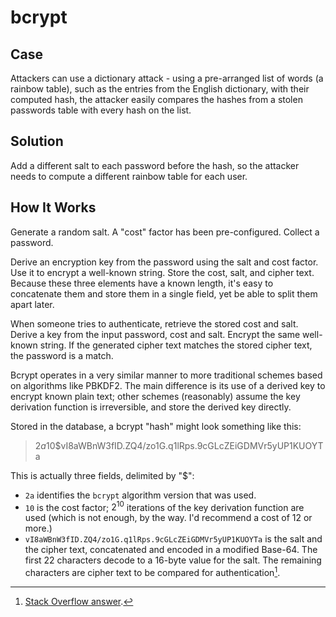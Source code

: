 # bcrypt

## Case

Attackers can use a dictionary attack - using a pre-arranged list of words (a rainbow table), such as the entries from the English dictionary, with their computed hash, the attacker easily compares the hashes from a stolen passwords table with every hash on the list.

## Solution

Add a different salt to each password before the hash, so the attacker needs to compute a different rainbow table for each user.

## How It Works

Generate a random salt. A "cost" factor has been pre-configured. Collect a password.

Derive an encryption key from the password using the salt and cost factor. Use it to encrypt a well-known string. Store the cost, salt, and cipher text. Because these three elements have a known length, it's easy to concatenate them and store them in a single field, yet be able to split them apart later.

When someone tries to authenticate, retrieve the stored cost and salt. Derive a key from the input password, cost and salt. Encrypt the same well-known string. If the generated cipher text matches the stored cipher text, the password is a match.

Bcrypt operates in a very similar manner to more traditional schemes based on algorithms like PBKDF2. The main difference is its use of a derived key to encrypt known plain text; other schemes (reasonably) assume the key derivation function is irreversible, and store the derived key directly.

Stored in the database, a bcrypt "hash" might look something like this:

> $2a$10$vI8aWBnW3fID.ZQ4/zo1G.q1lRps.9cGLcZEiGDMVr5yUP1KUOYTa

This is actually three fields, delimited by "$":

- `2a` identifies the `bcrypt` algorithm version that was used.
- `10` is the cost factor; $2^{10}$ iterations of the key derivation function are used (which is not enough, by the way. I'd recommend a cost of 12 or more.)
- `vI8aWBnW3fID.ZQ4/zo1G.q1lRps.9cGLcZEiGDMVr5yUP1KUOYTa` is the salt and the cipher text, concatenated and encoded in a modified Base-64. The first 22 characters decode to a 16-byte value for the salt. The remaining characters are cipher text to be compared for authentication[^1].

[^1]: [Stack Overflow answer](https://stackoverflow.com/a/6833165).